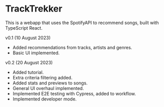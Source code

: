 # TrackTrekker

This is a webapp that uses the SpotifyAPI to recommend songs, built with TypeScript React.

v0.1 (10 August 2023)

-   Added recommendations from tracks, artists and genres.
-   Basic UI implemented.

v0.2 (20 August 2023)

-   Added tutorial.
-   Extra criteria filtering added.
-   Added stats and previews to songs.
-   General UI overhaul implemented.
-   Implemented E2E testing with Cypress, added to workflow.
-   Implemented developer mode.
